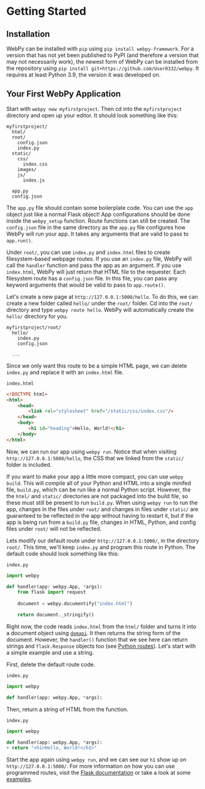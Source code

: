 # Getting Started

## Installation
WebPy can be installed with `pip` using `pip install webpy-framework`. For a version that has not yet been published to PyPI (and therefore a version that may not necessarily work), the newest form of WebPy can be installed from the repository using `pip install git+https://github.com/User0332/webpy`. It requires at least Python 3.9, the version it was developed on.

## Your First WebPy Application

Start with `webpy new myfirstproject`. Then cd into the `myfirstproject` directory and open up your editor. It should look something like this:
```
myfirstproject/
  html/
  root/
    config.json
    index.py
  static/
    css/
      index.css
    images/
    js/
      index.js

  app.py
  config.json
```

The `app.py` file should contain some boilerplate code. You can use the `app` object just like a normal Flask object! App configurations should be done inside the `webpy_setup` function. Route functions can still be created. The `config.json` file in the same directory as the `app.py` file configures how WebPy will run your app. It takes any arguments that are valid to pass to `app.run()`.


Under `root/`, you can use `index.py` and `index.html` files to create filesystem-based webpage routes. If you use an `index.py` file, WebPy will call the `handler` function and pass the app as an argument. If you use `index.html`, WebPy will just return that HTML file to the requester. Each filesystem route has a `config.json` file. In this file, you can pass any keyword arguments that would be valid to pass to `app.route()`.

Let's create a new page at `http://127.0.0.1:5000/hello`. To do this, we can create a new folder called `hello/` under the `root/` folder. Cd into the `root/` directory and type `webpy route hello`. WebPy will automatically create the `hello/` directory for you.

```
myfirstproject/root/
  hello/
    index.py
    config.json

  ...
```

Since we only want this route to be a simple HTML page, we can delete `index.py` and replace it with an `index.html` file.

`index.html`
```html
<!DOCTYPE html>
<html>
	<head>
		<link rel="stylesheet" href="/static/css/index.css"/>
	</head>
	<body>
		<h1 id="heading">Hello, World!</h1>
	</body>
</html>
```

Now, we can run our app using `webpy run`. Notice that when visiting `http://127.0.0.1:5000/hello`, the CSS that we linked from the `static/` folder is included.

If you want to make your app a little more compact, you can use `webpy build`. This will compile all of your Python and HTML into a single minifed file, `build.py`, which can be run like a normal Python script. However, the the `html/` and `static/` directories are not packaged into the build file, so these must still be present to run `build.py`. When using `webpy run` to run the app, changes in the files under `root/` and changes in files under `static/` are guaranteed to be reflected in the app without having to restart it, but if the app is being run from a `build.py` file, changes in HTML, Python, and config files under `root/` will not be reflected.

Lets modify our default route under `http://127.0.0.1:5000/`, in the directory `root/`. This time, we'll keep `index.py` and program this route in Python. The default code should look something like this:

`index.py`
```py
import webpy

def handler(app: webpy.App, *args):
	from flask import request
	
	document = webpy.documentify("index.html")

	return document._stringify()
```

Right now, the code reads `index.html` from the `html/` folder and turns it into a document object using [`domapi`](https://github.com/User0332/domapi). It then returns the string form of the document. However, the `handler()` function that we see here can return strings and `flask.Response` objects too (see [Python routes](routes.md#python)). Let's start with a simple example and use a string.

First, delete the default route code.

`index.py`
```py
import webpy

def handler(app: webpy.App, *args):

```

Then, return a string of HTML from the function.

`index.py`
```py
import webpy

def handler(app: webpy.App, *args):
+ return "<h1>Hello, World!</h1>"
```

Start the app again using `webpy run`, and we can see our `h1` show up on `http://127.0.0.1:5000/`. For more information on how you can use programmed routes, visit the [Flask documentation](https://flask.palletsprojects.com/en/2.3.x/quickstart/) or take a look at some [examples](https://github.com/User0332/webpy-app/tree/master/root).
